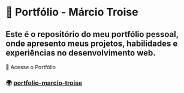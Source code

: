 # 📌 Portfólio - Márcio Troise
## Este é o repositório do meu portfólio pessoal, onde apresento meus projetos, habilidades e experiências no desenvolvimento web.

🔗 Acesse o Portfólio
### 🌍 [portfolio-marcio-troise](https://marciotroise.github.io/portifolio-marcio-troise/index.html)
